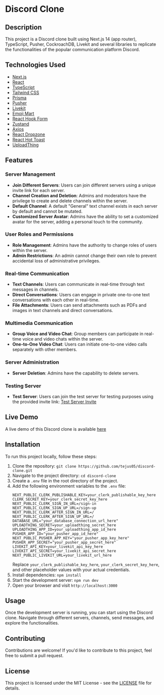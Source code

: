 # Discord Clone

## Description
This project is a Discord clone built using Next.js 14 (app router), TypeScript, Pusher, CockroachDB, Livekit and several libraries to replicate the functionalities of the popular communication platform Discord.

## Technologies Used
- [Next.js](https://nextjs.org/)
- [React](https://reactjs.org/)
- [TypeScript](https://www.typescriptlang.org/)
- [Tailwind CSS](https://tailwindcss.com/)
- [Prisma](https://www.prisma.io/)
- [Pusher](https://pusher.com/)
- [Livekit](https://livekit.io/)
- [Emoji Mart](https://github.com/missive/emoji-mart)
- [React Hook Form](https://react-hook-form.com/)
- [Zustand](https://github.com/pmndrs/zustand)
- [Axios](https://axios-http.com/)
- [React Dropzone](https://react-dropzone.js.org/)
- [React Hot Toast](https://react-hot-toast.com/)
- [UploadThing](https://uploadthing.com/)

## Features

### Server Management
- **Join Different Servers**: Users can join different servers using a unique invite link for each server.
- **Channel Creation and Deletion**: Admins and moderators have the privilege to create and delete channels within the server.
- **Default Channel**: A default "General" text channel exists in each server by default and cannot be mutated.
- **Customized Server Avatar**: Admins have the ability to set a customized avatar for the server, adding a personal touch to the community.

### User Roles and Permissions
- **Role Management**: Admins have the authority to change roles of users within the server.
- **Admin Restrictions**: An admin cannot change their own role to prevent accidental loss of administrative privileges.

### Real-time Communication
- **Text Channels**: Users can communicate in real-time through text messages in channels.
- **Direct Conversations**: Users can engage in private one-to-one text conversations with each other in real-time.
- **File Attachments**: Users can send attachments such as PDFs and images in text channels and direct conversations.

### Multimedia Communication
- **Group Voice and Video Chat**: Group members can participate in real-time voice and video chats within the server.
- **One-to-One Video Chat**: Users can initiate one-to-one video calls separately with other members.

### Server Administration
- **Server Deletion**: Admins have the capability to delete servers.

### Testing Server
- **Test Server**: Users can join the test server for testing purposes using the provided invite link: [Test Server Invite](https://discord-clone-chat-app.vercel.app/invite/3932c48b-e325-48c4-9479-5a7166200ace)

## Live Demo
A live demo of this Discord clone is available [here](https://discord-clone-chat-app.vercel.app/)

## Installation
To run this project locally, follow these steps:
1. Clone the repository: `git clone https://github.com/tejus05/discord-clone.git`
2. Navigate to the project directory: `cd discord-clone`
3. Create a `.env` file in the root directory of the project.
4. Add the following environment variables to the `.env` file:
   ```plaintext
   NEXT_PUBLIC_CLERK_PUBLISHABLE_KEY=your_clerk_publishable_key_here
   CLERK_SECRET_KEY=your_clerk_secret_key_here
   NEXT_PUBLIC_CLERK_SIGN_IN_URL=/sign-in
   NEXT_PUBLIC_CLERK_SIGN_UP_URL=/sign-up
   NEXT_PUBLIC_CLERK_AFTER_SIGN_IN_URL=/
   NEXT_PUBLIC_CLERK_AFTER_SIGN_UP_URL=/
   DATABASE_URL="your_database_connection_url_here"
   UPLOADTHING_SECRET=your_uploadthing_secret_here
   UPLOADTHING_APP_ID=your_uploadthing_app_id_here
   PUSHER_APP_ID="your_pusher_app_id_here"
   NEXT_PUBLIC_PUSHER_APP_KEY="your_pusher_app_key_here"
   PUSHER_APP_SECRET="your_pusher_app_secret_here"
   LIVEKIT_API_KEY=your_livekit_api_key_here
   LIVEKIT_API_SECRET=your_livekit_api_secret_here
   NEXT_PUBLIC_LIVEKIT_URL=your_livekit_url_here
   ```
   Replace `your_clerk_publishable_key_here`, `your_clerk_secret_key_here`, and other placeholder values with your actual credentials.
5. Install dependencies: `npm install`
6. Start the development server: `npm run dev`
7. Open your browser and visit `http://localhost:3000`

## Usage
Once the development server is running, you can start using the Discord clone. Navigate through different servers, channels, send messages, and explore the functionalities.

## Contributing
Contributions are welcome! If you'd like to contribute to this project, feel free to submit a pull request.

## License
This project is licensed under the MIT License - see the [LICENSE](https://choosealicense.com/licenses/mit/) file for details.
